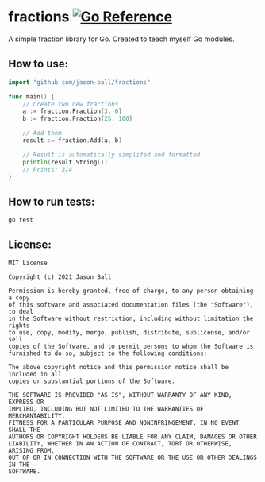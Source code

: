 # fractions [![Go Reference](https://pkg.go.dev/badge/github.com/jason-ball/fraction.svg)](https://pkg.go.dev/github.com/jason-ball/fraction)

A simple fraction library for Go. Created to teach myself Go modules.

## How to use:

```go
import "github.com/jason-ball/fractions"

func main() {
    // Create two new fractions
    a := fraction.Fraction{3, 6}
    b := fraction.Fraction{25, 100}

    // Add them
    result := fraction.Add(a, b)

    // Result is automatically simplifed and formatted
    println(result.String())
    // Prints: 3/4
}
```

## How to run tests:

```bash
go test
```

## License:

```
MIT License

Copyright (c) 2021 Jason Ball

Permission is hereby granted, free of charge, to any person obtaining a copy
of this software and associated documentation files (the "Software"), to deal
in the Software without restriction, including without limitation the rights
to use, copy, modify, merge, publish, distribute, sublicense, and/or sell
copies of the Software, and to permit persons to whom the Software is
furnished to do so, subject to the following conditions:

The above copyright notice and this permission notice shall be included in all
copies or substantial portions of the Software.

THE SOFTWARE IS PROVIDED "AS IS", WITHOUT WARRANTY OF ANY KIND, EXPRESS OR
IMPLIED, INCLUDING BUT NOT LIMITED TO THE WARRANTIES OF MERCHANTABILITY,
FITNESS FOR A PARTICULAR PURPOSE AND NONINFRINGEMENT. IN NO EVENT SHALL THE
AUTHORS OR COPYRIGHT HOLDERS BE LIABLE FOR ANY CLAIM, DAMAGES OR OTHER
LIABILITY, WHETHER IN AN ACTION OF CONTRACT, TORT OR OTHERWISE, ARISING FROM,
OUT OF OR IN CONNECTION WITH THE SOFTWARE OR THE USE OR OTHER DEALINGS IN THE
SOFTWARE.
```